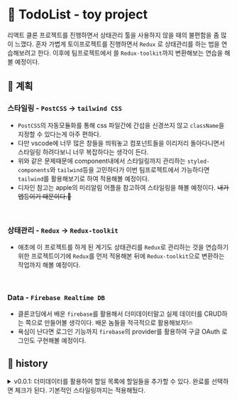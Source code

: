 # 📃 TodoList - toy project

리액트 클론 프로젝트를 진행하면서 상태관리 툴을 사용하지 않을 때의 불편함을 좀 많이 느꼈다.
혼자 가볍게 토이프로젝트를 진행하면서 `Redux` 로 상태관리를 하는 법을 연습해보려고 한다. 이후에 팀프로젝트에서 쓸 `Redux-toolkit`까지 변환해보는 연습을 해볼 예정이다.

## 🛫 계획

### 스타일링 - `PostCSS` -> `tailwind CSS`

- `PostCSS`의 자동모듈화를 통해 css 파일간에 간섭을 신경쓰지 않고 `className`을 지정할 수 있다는게 아주 편하다.
- 다만 vscode에 너무 많은 창들을 띄워놓고 컴포넌트들을 이리저리 돌아다니면서 스타일링 하려다보니 너무 복잡하다는 생각이 든다.
- 위와 같은 문제때문에 component내에서 스타일링까지 관리하는 `styled-components`와 `tailwind`등을 고민하다가 이번 팀프로젝트에서 가능하다면 `tailwind`를 활용해보기로 하여 적용해볼 예정이다.
- 디자인 참고는 apple의 미리알림 어플을 참고하여 스타일링을 해볼 예정이다. ~~내가 앱등이기 때문이다.🍎~~

<br />

### 상태관리 - `Redux` -> `Redux-toolkit`

- 애초에 이 프로젝트를 하게 된 계기도 상태관리를 `Redux`로 관리하는 것을 연습하기 위한 프로젝트이기에 `Redux`를 먼저 적용해본 뒤에 `Redux-toolkit`으로 변환하는 작업까지 해볼 예정이다.

<br />

### Data - `Firebase Realtime DB`

- 클론코딩에서 배운 `firebase`를 활용해서 더미데이터말고 실제 데이터를 CRUD하는 쪽으로 만들어볼 생각이다. 배운 놈들을 적극적으로 활용해보자!🔥
- 욕심이 난다면 로그인 기능까지 `firebase`의 provider를 활용하여 구글 OAuth 로그인도 구현해볼 예정이다.
  <br />

## 📝 history

<details>
  <summary>v0.0.1: 더미데이터를 활용하여 할일 목록에 할일들을 추가할 수 있다. 완료를 선택하면 체크가 된다. 기본적인 스타일링까지는 적용해뒀다.</summary>
```
CODE!
```
</details>
